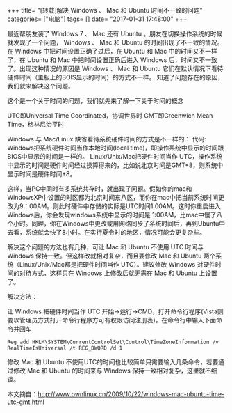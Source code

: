 +++
title= "[转载]解决 Windows 、 Mac 和 Ubuntu 时间不一致的问题"
categories= ["电脑"]
tags= []
date= "2017-01-31 17:48:00"
+++

最近帮朋友装了 Windows 7 、 Mac 还有 Ubuntu 。朋友在切换操作系统的时候就发现了一个问题， Windows 、 Mac 和 Ubuntu 的时间出现了不一致的情况。在 Windows 中把时间设置正确了过后，在 Ubuntu 和 Mac 中的时间又不一样了，在 Ubuntu 和 Mac 中把时间设置正确后进入 Windows 后，时间又不一致了。出现这种情况的原因是 Windows 、 Mac 和 Ubuntu 它们在默认情况下看待硬件时间（主板上的BOIS显示的时间）的方式不一样。 知道了问题存在的原因，我们就来解决这个问题。

这个是一个关于时间的问题，我们就先来了解一下关于时间的概念

UTC即Universal Time Coordinated，协调世界时
GMT即Greenwich Mean Time，格林尼治平时

Windows 与 Mac/Linux 缺省看待系统硬件时间的方式是不一样的：
代码:
   Windows把系统硬件时间当作本地时间(local time)，即操作系统中显示的时间跟BIOS中显示的时间是一样的。
   Linux/Unix/Mac把硬件时间当作 UTC，操作系统中显示的时间是硬件时间经过换算得来的，比如说北京时间是GMT+8，则系统中显示时间是硬件时间+8。


这样，当PC中同时有多系统共存时，就出现了问题。假如你的mac和WindowsXP中设置的时区都为北京时间东八区，而你在mac中把当前系统时间更改为9：00AM。则此时硬件中存储的实际是UTC时间1:00AM。这时你重启进入Windows后，你会发现windows系统中显示的时间是 1:00AM，比mac中慢了八个小时。同理，你在Windows中更改或用网络同步了系统时间后，再到Ubuntu中去看，系统就会快了8小时。在实行夏令时的地区，情况可能会更复杂些。

解决这个问题的方法也有几种，可让 Mac 和 Ubuntu 不使用 UTC 时间与 Windows 保持一致。但这样改就相对复杂，而且要修改 Mac 和 Ubuntu 两个系统（Linux/Unix/Mac都是把硬件时间当作 UTC）。建议修改 Windows 对硬件时间的对待方式，这样只在 Windows 上修改后就无需在 Mac 和 Ubuntu 上设置了。

解决方法：

让 Windows 把硬件时间当作 UTC
开始->运行->CMD，打开命令行程序(Vista则要以管理员方式打开命令行程序方可有权限访问注册表)，在命令行中输入下面命令并回车
```
Reg add HKLM\SYSTEM\CurrentControlSet\Control\TimeZoneInformation /v RealTimeIsUniversal /t REG_DWORD /d 1
```


修改 Mac 和 Ubuntu 不使用UTC的时间也比较简单只需要输入几条命令，若要通过修改 Mac 和 Ubuntu 的时间来与 Windows 保持一致相对复杂，这里就不细谈。

本文摘自：http://www.ownlinux.cn/2009/10/22/windows-mac-ubuntu-time-utc-gmt.html


